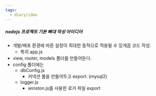 ```yaml
---
tags:
  - diary/idea
---
```


##### nodejs 프로젝트 기본 뼈대 작성 아이디어

- 개발/배포 환경에 따른 설정이 최대한 동적으로 적용될 수 있게끔 코드 작성.
	- 특히 app.js
- view, router, models 폴더를 만들어둔다.
- config 폴더에는 
	- dbConfig.js
		- 커넥션 풀을 만들어두고 export. (mysql2)
	- logger.js
		- winston.js를 사용한 로거 파일 export